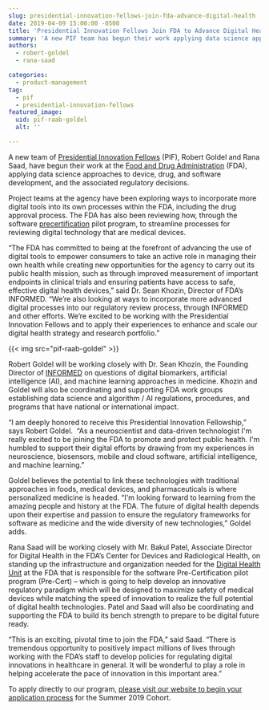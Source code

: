 ```yaml
---
slug: presidential-innovation-fellows-join-fda-advance-digital-health
date: 2019-04-09 15:00:00 -0500
title: 'Presidential Innovation Fellows Join FDA to Advance Digital Health'
summary: 'A new PIF team has begun their work applying data science approaches to device, drug, and software development, and associated regulatory decisions&#46;'
authors:
  - robert-goldel
  - rana-saad

categories:
  - product-management
tag:
  - pif
  - presidential-innovation-fellows
featured_image:
  uid: pif-raab-goldel
  alt: ''

---
```


A new team of [Presidential Innovation Fellows](https://www.presidentialinnovationfellows.gov/) (PIF), Robert Goldel and Rana Saad, have begun their work at the [Food and Drug Administration](https://www.fda.gov/) (FDA), applying data science approaches to device, drug, and software development, and the associated regulatory decisions.

Project teams at the agency have been exploring ways to incorporate more digital tools into its own processes within the FDA, including the drug approval process. The FDA has also been reviewing how, through the software [precertification](https://www.fda.gov/MedicalDevices/DigitalHealth/DigitalHealthPreCertProgram/default.htm) pilot program, to streamline processes for reviewing digital technology that are medical devices.

“The FDA has committed to being at the forefront of advancing the use of digital tools to empower consumers to take an active role in managing their own health while creating new opportunities for the agency to carry out its public health mission, such as through improved measurement of important endpoints in clinical trials and ensuring patients have access to safe, effective digital health devices,” said Dr. Sean Khozin, Director of FDA’s INFORMED. “We’re also looking at ways to incorporate more advanced digital processes into our regulatory review process, through INFORMED and other efforts. We’re excited to be working with the Presidential Innovation Fellows and to apply their experiences to enhance and scale our digital health strategy and research portfolio.”

{{< img src="pif-raab-goldel" >}}

Robert Goldel will be working closely with Dr. Sean Khozin, the Founding Director of [INFORMED](https://www.fda.gov/AboutFDA/CentersOffices/OfficeofMedicalProductsandTobacco/OCE/ucm543768.htm) on questions of digital biomarkers, artificial intelligence (AI), and machine learning approaches in medicine. Khozin and Goldel will also be coordinating and supporting FDA work groups establishing data science and algorithm / AI regulations, procedures, and programs that have national or international impact.

“I am deeply honored to receive this Presidential Innovation Fellowship,” says Robert Goldel.  “As a neuroscientist and data-driven technologist I'm really excited to be joining the FDA to promote and protect public health. I'm humbled to support their digital efforts by drawing from my experiences in neuroscience, biosensors, mobile and cloud software, artificial intelligence, and machine learning.”

Goldel believes the potential to link these technologies with traditional approaches in foods, medical devices, and pharmaceuticals is where personalized medicine is headed. “I'm looking forward to learning from the amazing people and history at the FDA. The future of digital health depends upon their expertise and passion to ensure the regulatory frameworks for software as medicine and the wide diversity of new technologies,” Goldel adds.

Rana Saad will be working closely with Mr. Bakul Patel, Associate Director for Digital Health in the FDA’s Center for Devices and Radiological Health, on standing up the infrastructure and organization needed for the [Digital Health Unit](https://www.fda.gov/MedicalDevices/DigitalHealth/default.htm) at the FDA that is responsible for the software Pre-Certification pilot program (Pre-Cert) – which is going to help develop an innovative regulatory paradigm which will be designed to maximize safety of medical devices while matching the speed of innovation to realize the full potential of digital health technologies. Patel and Saad will also be coordinating and supporting the FDA to build its bench strength to prepare to be digital future ready.

“This is an exciting, pivotal time to join the FDA,” said Saad. “There is tremendous opportunity to positively impact millions of lives through working with the FDA’s staff to develop policies for regulating digital innovations in healthcare in general. It will be wonderful to play a role in helping accelerate the pace of innovation in this important area.”

To apply directly to our program, [please visit our website to begin your application process](https://www.presidentialinnovationfellows.gov/) for the Summer 2019 Cohort.

